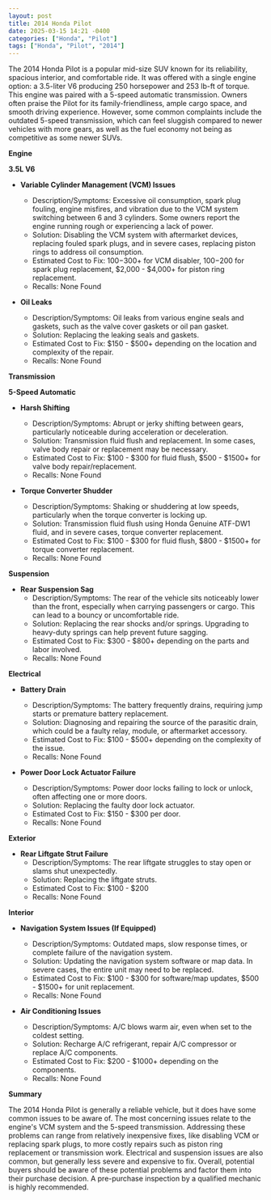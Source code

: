 ```yaml
---
layout: post
title: 2014 Honda Pilot
date: 2025-03-15 14:21 -0400
categories: ["Honda", "Pilot"]
tags: ["Honda", "Pilot", "2014"]
---
```

The 2014 Honda Pilot is a popular mid-size SUV known for its reliability, spacious interior, and comfortable ride. It was offered with a single engine option: a 3.5-liter V6 producing 250 horsepower and 253 lb-ft of torque. This engine was paired with a 5-speed automatic transmission. Owners often praise the Pilot for its family-friendliness, ample cargo space, and smooth driving experience. However, some common complaints include the outdated 5-speed transmission, which can feel sluggish compared to newer vehicles with more gears, as well as the fuel economy not being as competitive as some newer SUVs.

**Engine**

**3.5L V6**

*   **Variable Cylinder Management (VCM) Issues**
    *   Description/Symptoms: Excessive oil consumption, spark plug fouling, engine misfires, and vibration due to the VCM system switching between 6 and 3 cylinders. Some owners report the engine running rough or experiencing a lack of power.
    *   Solution: Disabling the VCM system with aftermarket devices, replacing fouled spark plugs, and in severe cases, replacing piston rings to address oil consumption.
    *   Estimated Cost to Fix: $100-$300+ for VCM disabler, $100-$200 for spark plug replacement, $2,000 - $4,000+ for piston ring replacement.
    *   Recalls: None Found

*   **Oil Leaks**
    *   Description/Symptoms: Oil leaks from various engine seals and gaskets, such as the valve cover gaskets or oil pan gasket.
    *   Solution: Replacing the leaking seals and gaskets.
    *   Estimated Cost to Fix: $150 - $500+ depending on the location and complexity of the repair.
    *   Recalls: None Found

**Transmission**

**5-Speed Automatic**

*   **Harsh Shifting**
    *   Description/Symptoms: Abrupt or jerky shifting between gears, particularly noticeable during acceleration or deceleration.
    *   Solution: Transmission fluid flush and replacement. In some cases, valve body repair or replacement may be necessary.
    *   Estimated Cost to Fix: $100 - $300 for fluid flush, $500 - $1500+ for valve body repair/replacement.
    *   Recalls: None Found

*   **Torque Converter Shudder**
    *   Description/Symptoms: Shaking or shuddering at low speeds, particularly when the torque converter is locking up.
    *   Solution: Transmission fluid flush using Honda Genuine ATF-DW1 fluid, and in severe cases, torque converter replacement.
    *   Estimated Cost to Fix: $100 - $300 for fluid flush, $800 - $1500+ for torque converter replacement.
    *   Recalls: None Found

**Suspension**

*   **Rear Suspension Sag**
    * Description/Symptoms: The rear of the vehicle sits noticeably lower than the front, especially when carrying passengers or cargo. This can lead to a bouncy or uncomfortable ride.
    * Solution: Replacing the rear shocks and/or springs. Upgrading to heavy-duty springs can help prevent future sagging.
    * Estimated Cost to Fix: $300 - $800+ depending on the parts and labor involved.
    * Recalls: None Found

**Electrical**

*   **Battery Drain**
    * Description/Symptoms: The battery frequently drains, requiring jump starts or premature battery replacement.
    * Solution: Diagnosing and repairing the source of the parasitic drain, which could be a faulty relay, module, or aftermarket accessory.
    * Estimated Cost to Fix: $100 - $500+ depending on the complexity of the issue.
    * Recalls: None Found

*   **Power Door Lock Actuator Failure**
    *   Description/Symptoms: Power door locks failing to lock or unlock, often affecting one or more doors.
    *   Solution: Replacing the faulty door lock actuator.
    *   Estimated Cost to Fix: $150 - $300 per door.
    *   Recalls: None Found

**Exterior**

*   **Rear Liftgate Strut Failure**
    * Description/Symptoms: The rear liftgate struggles to stay open or slams shut unexpectedly.
    * Solution: Replacing the liftgate struts.
    * Estimated Cost to Fix: $100 - $200
    * Recalls: None Found

**Interior**

*   **Navigation System Issues (If Equipped)**
    *   Description/Symptoms: Outdated maps, slow response times, or complete failure of the navigation system.
    *   Solution: Updating the navigation system software or map data. In severe cases, the entire unit may need to be replaced.
    *   Estimated Cost to Fix: $100 - $300 for software/map updates, $500 - $1500+ for unit replacement.
    *   Recalls: None Found

* **Air Conditioning Issues**
    * Description/Symptoms: A/C blows warm air, even when set to the coldest setting.
    * Solution: Recharge A/C refrigerant, repair A/C compressor or replace A/C components.
    * Estimated Cost to Fix: $200 - $1000+ depending on the components.
    * Recalls: None Found

**Summary**

The 2014 Honda Pilot is generally a reliable vehicle, but it does have some common issues to be aware of. The most concerning issues relate to the engine's VCM system and the 5-speed transmission. Addressing these problems can range from relatively inexpensive fixes, like disabling VCM or replacing spark plugs, to more costly repairs such as piston ring replacement or transmission work. Electrical and suspension issues are also common, but generally less severe and expensive to fix. Overall, potential buyers should be aware of these potential problems and factor them into their purchase decision. A pre-purchase inspection by a qualified mechanic is highly recommended.

